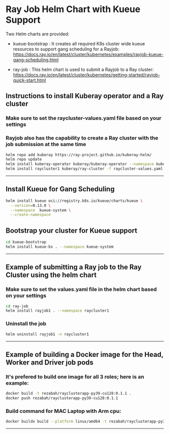 # Ray Job Helm Chart with Kueue Support
Two Helm charts are provided:
- kueue-bootstrap : It creates all required K8s cluster wide kueue resources to support gang scheduling for a Rayjob:
    https://docs.ray.io/en/latest/cluster/kubernetes/examples/rayjob-kueue-gang-scheduling.html

- ray-job : This helm chart is used to submit a Rayjob to a Ray cluster:
    https://docs.ray.io/en/latest/cluster/kubernetes/getting-started/rayjob-quick-start.html 

## Instructions to install Kuberay operator and a Ray cluster
### Make sure to set the raycluster-values.yaml file based on your settings
### Rayjob also has the capability to create a Ray cluster with the job submission at the same time
```bash
helm repo add kuberay https://ray-project.github.io/kuberay-helm/
helm repo update
helm install kuberay-operator kuberay/kuberay-operator --namespace kuberay-operator --create-namespace
helm install raycluster1 kuberay/ray-cluster -f raycluster-values.yaml --namespace raycluster1 --create-namespace
```
----
## Install Kueue for Gang Scheduling
```bash
helm install kueue oci://registry.k8s.io/kueue/charts/kueue \
  --version=0.13.0 \
  --namespace  kueue-system \
  --create-namespace
```
## Bootstrap your cluster for Kueue support
```bash
cd kueue-bootstrap
helm install kueue-bs . --namespace kueue-system
```
----
## Example of submitting a Ray job to the Ray Cluster using the helm chart
### Make sure to set the values.yaml file in the helm chart based on your settings
```bash
cd ray-job
helm install rayjob1 . --namespace raycluster1
```
### Uninstall the job
```bash
helm uninstall rayjob1 -n raycluster1
```
----
## Example of building a Docker image for the Head, Worker and Driver job pods
### It's prefered to build one image for all 3 roles; here is an example:
```bash
docker build -t rezabah/rayclusterapp-py39-cu128:0.1.1 .
docker push rezabah/rayclusterapp-py39-cu128:0.1.1
```
### Build command for MAC Laptop with Arm cpu:
```bash
docker buildx build --platform linux/amd64 -t rezabah/rayclusterapp-py39-cu128:0.1.1 --push .
```

----
